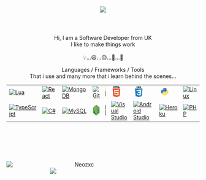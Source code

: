 
<h1 align="center">
  <a href="#">
    <img height="250" src="https://ssit-jo.com/wp-content/uploads/2021/02/11.gif">
  </a>
</h1>
<br>
<p align="center">
  Hi, I am a Software Developer from UK
  <br>
 I like to make things work
  <br>
  <br>
  💡...😃...😒...🤔...🤩
</p>

<p align="center">Languages / Frameworks / Tools<br>That i use and many more that i learn behind the scenes...</p>
<table align="center">
    <tbody>
        <tr>
            <td><a href="#"><img alt="Lua" title="Lua" height="28px"
                        src="https://upload.wikimedia.org/wikipedia/commons/thumb/c/cf/Lua-Logo.svg/1200px-Lua-Logo.svg.png" /></a>
            </td>
            <td><a href="#"><img alt="React" title="React" height="28px"
                        src="https://i0.wp.com/www.primefaces.org/wp-content/uploads/2017/09/feature-react.png?ssl=1" /></a>
            </td>
            <td><a href="#"><img alt="MongoDB" title="MongoDB" height="28px"
                        src="https://www.pisysmarine.com/assets/images/technology/mongoDB.png" /></a>
            </td>
            <td><a href="#"><img alt="Git" title="Git" height="28px"
                        src="https://cdn-icons-png.flaticon.com/512/25/25231.png" /></a>
            </td>
            <td><a href="#"><img alt="JavaScript" title="JavaScript" height="28px"
                        src="https://raw.githubusercontent.com/github/explore/80688e429a7d4ef2fca1e82350fe8e3517d3494d/topics/javascript/javascript.png" /></a>
            </td>
            <td><a href="#"><img alt="HTML5" title="HTML5" height="28px"
                        src="https://raw.githubusercontent.com/github/explore/80688e429a7d4ef2fca1e82350fe8e3517d3494d/topics/html/html.png" /></a>
            </td>
            <td><a href="#"><img alt="CSS3" title="CSS3" height="28px"
                        src="https://raw.githubusercontent.com/github/explore/80688e429a7d4ef2fca1e82350fe8e3517d3494d/topics/css/css.png" /></a>
            </td>
            <td><a href="#"><img alt="Python" title="Python" height="28px"
                        src="https://raw.githubusercontent.com/github/explore/80688e429a7d4ef2fca1e82350fe8e3517d3494d/topics/python/python.png" /></a>
            </td>
                <td><a href="#"><img alt="Linux" title="Linux" height="28px"
                src="https://pngimg.com/uploads/linux/linux_PNG1.png" /></a>
            </td>
        </tr>
      <tr>
          <td><a href="#"><img alt="TypeScript" title="TypeScript" height="28px"
                      src="https://upload.wikimedia.org/wikipedia/commons/4/4c/Typescript_logo_2020.svg" /></a></td>
          </td>
          <td><a href="#"><img alt="C#" title="C#" height="28px"
                      src="https://img.icons8.com/color/48/000000/c-sharp-logo.png" /></a></td>
          </td>
          <td><a href="#"><img alt="MySQL" title="MySQL" height="28px"
                      src="https://www.freepnglogos.com/uploads/logo-mysql-png/logo-mysql-development-mysql-logo-code-icon-9.png" /></a>
          </td>
          <td><a href="#"><img alt="NodeJS" title="NodeJS" height="28px"
                      src="https://raw.githubusercontent.com/github/explore/80688e429a7d4ef2fca1e82350fe8e3517d3494d/topics/nodejs/nodejs.png" /></a>
          </td>
          <td><a href="#"><img alt="Terminal" title="Terminal" height="28px"
                      src="https://raw.githubusercontent.com/github/explore/80688e429a7d4ef2fca1e82350fe8e3517d3494d/topics/terminal/terminal.png" /></a>
          </td>
          <td><a href="#"><img alt="Visual Studio" title="Visual Studio" height="28px"
                      src="https://img.icons8.com/fluent/48/000000/visual-studio-code-2019.png" /></a></td>
          </td>
          <td><a href="#"><img alt="Android Studio" title="Android Studio" height="28px"
                      src="https://i.imgur.com/6nJGNMN.png" /></a></td>
          </td>
          <td><a href="#"><img alt="Heroku" title="Heroku" height="28px"
                      src="https://img.icons8.com/color/48/000000/heroku.png" /></a></td>
          </td>
          <td><a href="#"><img alt="PHP" title="PHP" height="28px"
                      src="https://www.freepnglogos.com/uploads/php-logo-png/php-logo-png-transparent-svg-vector-bie-supply-1.png" /></a></td>
          </td>
      </tr>
    </tbody>
</table>
<br>
<h1> </h1>
<br>
<p align=center>
  <div align=center>
    <a href="https://github.com/Neozxc/github-readme-streak-stats" title="Go to Source">
      <img align="left" width=390 src="https://github-readme-streak-stats.herokuapp.com/?user=Neozxc&theme=dark&border=61dafb&hide_border=true" alt="Neozxc" />
    </a>
    <a href="https://github.com/Neozxc/github-readme-stats" title="Go to Source">
      <img align="right" width=390 src="https://github-readme-stats.vercel.app/api?username=Neozxc&show_icons=true&theme=dark&border_color=61dafb&hide_border=true" />
    </a>
  </div>
</p>
